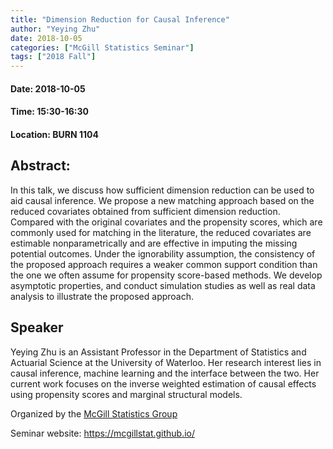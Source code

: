 ```yaml
---
title: "Dimension Reduction for Causal Inference"
author: "Yeying Zhu"
date: 2018-10-05
categories: ["McGill Statistics Seminar"]
tags: ["2018 Fall"]
---
```


#### Date: 2018-10-05
#### Time: 15:30-16:30
#### Location: BURN 1104

## Abstract:

In this talk, we discuss how sufficient dimension reduction can be used to aid causal inference. We propose a new matching approach based on the reduced covariates obtained from sufficient dimension reduction. Compared with the original covariates and the propensity scores, which are commonly used for matching in the literature, the reduced covariates are estimable nonparametrically and are effective in imputing the missing potential outcomes. Under the ignorability assumption, the consistency of the proposed approach requires a weaker common support condition than the one we often assume for propensity score-based methods. We develop asymptotic properties, and conduct simulation studies as well as real data analysis to illustrate the proposed approach.

## Speaker

Yeying Zhu is an Assistant Professor in the Department of Statistics and Actuarial Science
 at the University of Waterloo. Her research interest lies in causal inference, machine learning and the interface between the two. Her current work focuses on the inverse weighted estimation of causal effects using propensity scores and marginal structural models.


Organized by the [McGill Statistics Group](https://www.mcgill.ca/mathstat/people/field_mprofile_research_areas/S) 

Seminar website: https://mcgillstat.github.io/

